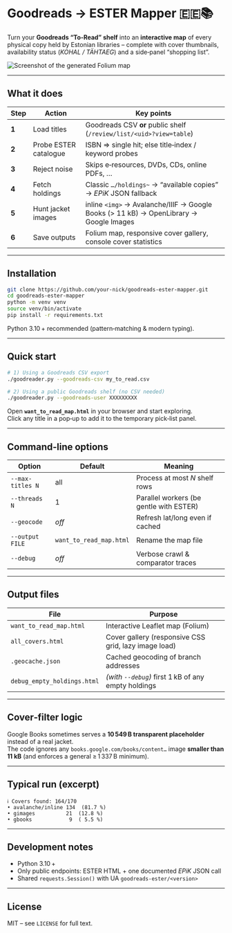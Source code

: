 
# Goodreads → ESTER Mapper 🇪🇪📚

Turn your **Goodreads “To‑Read” shelf** into an **interactive map** of every  
physical copy held by Estonian libraries – complete with cover thumbnails,  
availability status (*KOHAL / TÄHTAEG*) and a side‑panel “shopping list”.

![Screenshot of the generated Folium map](docs/screenshot-map.png)

---

## What it does

| Step | Action                    | Key points                                                                                           |
|------|---------------------------|-------------------------------------------------------------------------------------------------------|
| **1** | Load titles              | Goodreads CSV **or** public shelf (`/review/list/<uid>?view=table`)                                   |
| **2** | Probe ESTER catalogue    | ISBN ⇒ single hit; else title‑index / keyword probes                                                  |
| **3** | Reject noise             | Skips e‑resources, DVDs, CDs, online PDFs, …                                                          |
| **4** | Fetch holdings           | Classic `…/holdings~` → “available copies” → *EPiK* JSON fallback                                     |
| **5** | Hunt jacket images       | inline `<img>` → Avalanche/IIIF → Google Books (> 11 kB) → OpenLibrary → Google Images               |
| **6** | Save outputs             | Folium map, responsive cover gallery, console cover statistics                                        |

---

## Installation

```bash
git clone https://github.com/your-nick/goodreads-ester-mapper.git
cd goodreads-ester-mapper
python -m venv venv
source venv/bin/activate
pip install -r requirements.txt
```

Python 3.10 + recommended (pattern‑matching & modern typing).

---

## Quick start

```bash
# 1) Using a Goodreads CSV export
./goodreader.py --goodreads-csv my_to_read.csv

# 2) Using a public Goodreads shelf (no CSV needed)
./goodreader.py --goodreads-user XXXXXXXXX
```

Open **`want_to_read_map.html`** in your browser and start exploring.  
Click any title in a pop‑up to add it to the temporary pick‑list panel.

---

## Command‑line options

| Option            | Default                | Meaning                                   |
|-------------------|------------------------|-------------------------------------------|
| `--max-titles N`  | all                    | Process at most *N* shelf rows            |
| `--threads N`     | 1                      | Parallel workers (be gentle with ESTER)   |
| `--geocode`       | _off_                  | Refresh lat/long even if cached           |
| `--output FILE`   | `want_to_read_map.html`| Rename the map file                       |
| `--debug`         | _off_                  | Verbose crawl & comparator traces         |

---

## Output files

| File                        | Purpose                                             |
|-----------------------------|-----------------------------------------------------|
| `want_to_read_map.html`     | Interactive Leaflet map (Folium)                    |
| `all_covers.html`           | Cover gallery (responsive CSS grid, lazy image load)|
| `.geocache.json`            | Cached geocoding of branch addresses                |
| `debug_empty_holdings.html` | *(with `--debug`)* first 1 kB of any empty holdings |

---

## Cover‑filter logic

Google Books sometimes serves a **10 549 B transparent placeholder** instead of
a real jacket.  
The code ignores any `books.google.com/books/content…` image **smaller than
11 kB** (and enforces a general ≥ 1 337 B minimum).

---

## Typical run (excerpt)

```text
ℹ Covers found: 164/170
• avalanche/inline 134  (81.7 %)
• gimages          21  (12.8 %)
• gbooks            9  ( 5.5 %)
```

---

## Development notes

* Python 3.10 +  
* Only public endpoints: ESTER HTML + one documented *EPiK* JSON call  
* Shared `requests.Session()` with UA `goodreads-ester/<version>`

---

## License

MIT – see `LICENSE` for full text.
